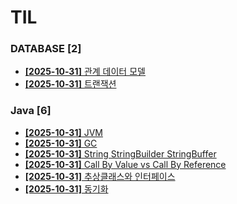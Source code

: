 # TIL
 
### DATABASE [2]
- [**[2025-10-31]**  관계 데이터 모델](https://github.com/A-lass/TIL/blob/main/DATABASE/관계_데이터_모델.md)
- [**[2025-10-31]**  트랜잭션](https://github.com/A-lass/TIL/blob/main/DATABASE/트랜잭션.md)
### Java [6]
- [**[2025-10-31]**  JVM](https://github.com/A-lass/TIL/blob/main/Java/JVM.md)
- [**[2025-10-31]**  GC](https://github.com/A-lass/TIL/blob/main/Java/GC.md)
- [**[2025-10-31]**  String StringBuilder StringBuffer](https://github.com/A-lass/TIL/blob/main/Java/String_StringBuilder_StringBuffer.md)
- [**[2025-10-31]**  Call By Value vs Call By Reference](https://github.com/A-lass/TIL/blob/main/Java/Call_By_Value_vs_Call_By_Reference.md)
- [**[2025-10-31]**  추상클래스와 인터페이스](https://github.com/A-lass/TIL/blob/main/Java/추상클래스와_인터페이스.md)
- [**[2025-10-31]**  동기화](https://github.com/A-lass/TIL/blob/main/Java/동기화.md)
